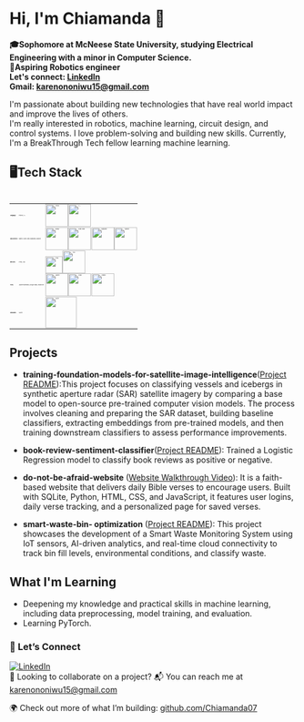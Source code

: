 
# Hi, I'm Chiamanda 👋
**🎓Sophomore at McNeese State University, studying Electrical Engineering with a minor in Computer Science.  
🤖Aspiring Robotics engineer  
Let's connect: [LinkedIn](https://www.linkedin.com/in/chiamanda-ononiwu/)  
Gmail: karenononiwu15@gmail.com**

I'm passionate about building new technologies that have real world impact and improve the lives of others.  
I'm really interested in robotics, machine learning, circuit design, and control systems. I love problem-solving and building new skills. Currently, I'm a BreakThrough Tech fellow learning machine learning.  

## 🖥️Tech Stack  
<table>  
<table style="font-size: 2px;">
  <tr>
    <td><strong>Language:</strong></td>
    <td>Python, C++</td>
    <td>
      <img src="https://images.icon-icons.com/1508/PNG/512/python_104451.png" width="40" alt="Python">
      <img src="https://assets.codeguru.com/uploads/2003/02/C-tutorials.jpg" width="40" alt="C++">
    </td>
  </tr>
  <tr>
    <td><strong>Data Science:</strong></td>
    <td>NumPy, Scikit-learn, Matplotlib, Seaborn</td>
    <td>
      <img src="https://www.pythontutorial.net/wp-content/uploads/2022/08/numpy-tutorial.svg" width="40" alt="Numpy">
      <img src="https://upload.wikimedia.org/wikipedia/commons/thumb/0/05/Scikit_learn_logo_small.svg/250px-Scikit_learn_logo_small.svg.png" width="40" alt="Scikit-learn">
      <img src="https://upload.wikimedia.org/wikipedia/commons/thumb/0/01/Created_with_Matplotlib-logo.svg/2048px-Created_with_Matplotlib-logo.svg.png" width="40" alt="Matplotlib">
      <img src="https://cdn.worldvectorlogo.com/logos/seaborn-1.svg" width="40" alt="Seaborn">
    </td>
  </tr>
  <tr>
    <td><strong>Web Dev:</strong></td>
    <td>HTML, CSS</td>
    <td>
      <img src="https://encrypted-tbn0.gstatic.com/images?q=tbn:ANd9GcSIxeNFO8PSlvOvudmrtLIOYdTpN6o77VKolQ&s" width="30" alt="HTML">
      <img src="https://img.icons8.com/fluent/512/css3.png" width="40" alt="CSS">
    </td>
  </tr>
  <tr>
    <td><strong>Tools:</strong></td>
    <td>Jupyter Notebooks, Google Colab, Arduino IDE</td>
    <td>
      <img src="https://upload.wikimedia.org/wikipedia/commons/thumb/3/38/Jupyter_logo.svg/1200px-Jupyter_logo.svg.png" width="40" alt="Jupyter">
      <img src="https://avatars.githubusercontent.com/u/33467679?s=280&v=4" width="40" alt="Colab">
      <img src="https://cdn.worldvectorlogo.com/logos/arduino-1.svg" width="40" alt="Arduino">
    </td>
  </tr>
  <tr>
    <td><strong>Databases:</strong></td>
    <td>SQLite</td>
    <td><img src="https://upload.wikimedia.org/wikipedia/commons/thumb/3/38/SQLite370.svg/2560px-SQLite370.svg.png" width="55" alt="SQLite"></td>
  </tr>
</table>

  ## Projects
  

- **training-foundation-models-for-satellite-image-intelligence**([Project README](https://github.com/zainakhalil/Ursa-Space-1A)):This project focuses on classifying vessels and icebergs in synthetic aperture radar (SAR) satellite imagery by comparing a base model to open-source pre-trained computer vision models. The process involves cleaning and preparing the SAR dataset, building baseline classifiers, extracting embeddings from pre-trained models, and then training downstream classifiers to assess performance improvements.
  
- **book-review-sentiment-classifier**([Project README](https://github.com/Chiamanda07/ML_bookReview_Project)): Trained a Logistic Regression model to classify book reviews as positive or negative.
  
- **do-not-be-afraid-website** ([Website Walkthrough Video](https://www.youtube.com/watch?v=xSBerlIhpBc)):
  It is a faith-based website that delivers daily Bible verses to encourage users. Built with SQLite, Python, HTML, CSS, and JavaScript, it features user logins, daily verse tracking, and a personalized page for saved verses.
  
- **smart-waste-bin- optimization** ([Project README](https://github.com/Chiamanda07/C.L.E.A.R-Smart-City-Project)): This project showcases the development of a Smart Waste Monitoring System using IoT sensors, AI-driven analytics, and real-time cloud connectivity to track bin fill levels, environmental conditions, and classify waste.
## What I'm Learning
- Deepening my knowledge and practical skills in machine learning, including data preprocessing, model training, and evaluation.
- Learning PyTorch.


### 🤝 Let’s Connect

[![LinkedIn](https://img.shields.io/badge/LinkedIn-Chiamanda_Ononiwu-blue?logo=linkedin)](https://www.linkedin.com/in/chiamandaononiwu/)  
👀 Looking to collaborate on a project?
📬 You can reach me at karenononiwu15@gmail.com 


🌍 Check out more of what I’m building: [github.com/Chiamanda07](https://github.com/kingnaddy)



<!---
Chiamanda07/Chiamanda07 is a ✨ special ✨ repository because its `README.md` (this file) appears on your GitHub profile.
You can click the Preview link to take a look at your changes.
--->
